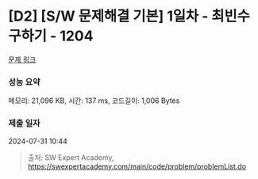 # [D2] [S/W 문제해결 기본] 1일차 - 최빈수 구하기 - 1204 

[문제 링크](https://swexpertacademy.com/main/code/problem/problemDetail.do?contestProbId=AV13zo1KAAACFAYh) 

### 성능 요약

메모리: 21,096 KB, 시간: 137 ms, 코드길이: 1,006 Bytes

### 제출 일자

2024-07-31 10:44



> 출처: SW Expert Academy, https://swexpertacademy.com/main/code/problem/problemList.do